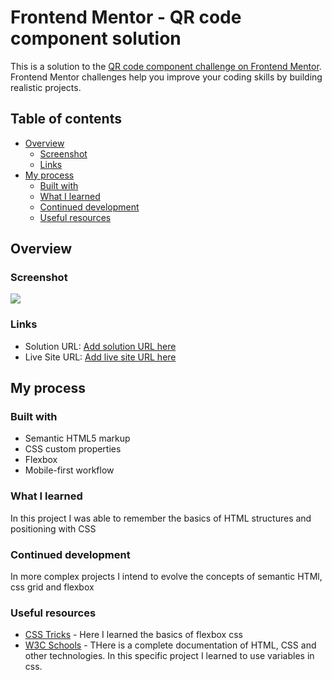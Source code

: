 
# Frontend Mentor - QR code component solution

This is a solution to the [QR code component challenge on Frontend Mentor](https://www.frontendmentor.io/challenges/qr-code-component-iux_sIO_H). Frontend Mentor challenges help you improve your coding skills by building realistic projects. 

## Table of contents

- [Overview](#overview)
  - [Screenshot](#screenshot)
  - [Links](#links)
- [My process](#my-process)
  - [Built with](#built-with)
  - [What I learned](#what-i-learned)
  - [Continued development](#continued-development)
  - [Useful resources](#useful-resources)


## Overview

### Screenshot

![](./screenshot.jpg)

### Links

- Solution URL: [Add solution URL here](https://your-solution-url.com)
- Live Site URL: [Add live site URL here](https://your-live-site-url.com)

## My process

### Built with

- Semantic HTML5 markup
- CSS custom properties
- Flexbox
- Mobile-first workflow

### What I learned

In this project I was able to remember the basics of HTML structures and positioning with CSS


### Continued development

In more complex projects I intend to evolve the concepts of semantic HTMl, css grid and flexbox

### Useful resources

- [CSS Tricks](https://www.example.com) - Here I learned the basics of flexbox css
- [W3C Schools](https://www.w3schools.com/default.asp) - THere is a complete documentation of HTML, CSS and other technologies. In this specific project I learned to use variables in css.